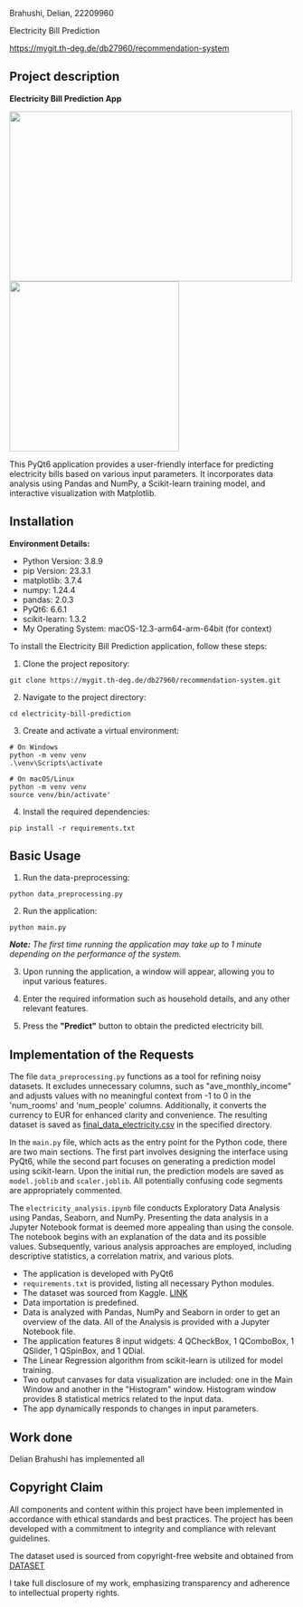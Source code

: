 Brahushi, Delian, 22209960

 Electricity Bill Prediction

https://mygit.th-deg.de/db27960/recommendation-system


## Project description



**Electricity Bill Prediction App**

<img src="https://gcdnb.pbrd.co/images/zDCH0ttfWSpo.png?o=1" width="500" height="300" />
<img src="https://gcdnb.pbrd.co/images/jc3Mg5xywSCC.png?o=1" width="300" height="300" />

This PyQt6 application provides a user-friendly interface for predicting electricity bills based on various input parameters. It incorporates data analysis using Pandas and NumPy, a Scikit-learn training model, and interactive visualization with Matplotlib.


## Installation

**Environment Details:**

- Python Version: 3.8.9
- pip Version: 23.3.1
- matplotlib: 3.7.4
- numpy: 1.24.4
- pandas: 2.0.3
- PyQt6: 6.6.1
- scikit-learn: 1.3.2
- My Operating System: macOS-12.3-arm64-arm-64bit (for context)

To install the Electricity Bill Prediction application, follow these steps:

1. Clone the project repository: 

`git clone https://mygit.th-deg.de/db27960/recommendation-system.git`

2. Navigate to the project directory:

 `cd electricity-bill-prediction`

3. Create and activate a virtual environment:

```
# On Windows
python -m venv venv
.\venv\Scripts\activate

# On macOS/Linux
python -m venv venv
source venv/bin/activate'
```
4. Install the required dependencies:

`pip install -r requirements.txt`


## Basic Usage

1. Run the data-preprocessing:

`python data_preprocessing.py`

2. Run the application:

`python main.py`

_**Note:**_ _The first time running the application may take up to 1 minute depending on the performance of the system._

3. Upon running the application, a window will appear, allowing you to input various features.

4. Enter the required information such as household details, and any other relevant features.

5. Press the **"Predict"** button to obtain the predicted electricity bill.



## Implementation of the Requests

The file `data_preprocessing.py` functions as a tool for refining noisy datasets. It excludes unnecessary columns, such as "ave_monthly_income" and adjusts values with no meaningful context from -1 to 0 in the 'num_rooms' and 'num_people' columns. Additionally, it converts the currency to EUR for enhanced clarity and convenience. The resulting dataset is saved as [final_data_electricity.csv](url) in the specified directory.

In the `main.py` file, which acts as the entry point for the Python code, there are two main sections. The first part involves designing the interface using PyQt6, while the second part focuses on generating a prediction model using scikit-learn. Upon the initial run, the prediction models are saved as `model.joblib` and `scaler.joblib`. All potentially confusing code segments are appropriately commented.

The `electricity_analysis.ipynb` file conducts Exploratory Data Analysis using Pandas, Seaborn, and NumPy. Presenting the data analysis in a Jupyter Notebook format is deemed more appealing than using the console. The notebook begins with an explanation of the data and its possible values. Subsequently, various analysis approaches are employed, including descriptive statistics, a correlation matrix, and various plots.


- The application is developed with PyQt6
- `requirements.txt` is provided, listing all necessary Python modules.
- The dataset was sourced from Kaggle. [LINK](https://www.kaggle.com/datasets/gireeshs/household-monthly-electricity-bill?select=Household+energy+bill+data.csv)
- Data importation is predefined.
- Data is analyzed with Pandas, NumPy and Seaborn in order to get an overview of the data. All of the Analysis is provided with a Jupyter Notebook file.
- The application features 8 input widgets: 4 QCheckBox, 1 QComboBox, 1 QSlider, 1 QSpinBox, and 1 QDial.
- The Linear Regression algorithm from scikit-learn is utilized for model training.
- Two output canvases for data visualization are included: one in the Main Window and another in the "Histogram" window. Histogram window provides 8 statistical metrics related to the input data.
- The app dynamically responds to changes in input parameters.




## Work done

Delian Brahushi has implemented all

## Copyright Claim

All components and content within this project have been implemented in accordance with ethical standards and best practices. The project has been developed with a commitment to integrity and compliance with relevant guidelines.

The dataset used is sourced from copyright-free website and obtained from [DATASET](https://www.kaggle.com/datasets/gireeshs/household-monthly-electricity-bill?select=Household+energy+bill+data.csv)

I take full disclosure of my work, emphasizing transparency and adherence to intellectual property rights.



